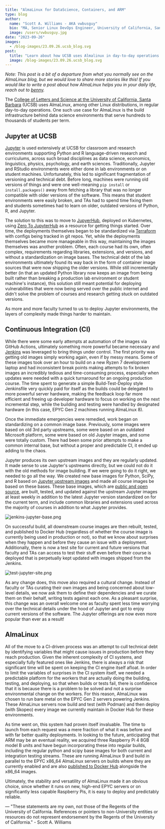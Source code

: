 ```yaml
---
title: "AlmaLinux for DataScience, Containers, and ARM"
type: blog
author:
  name: "Scott A. Williams - AKA vwbusguy"
  bio: "MA, Senior Linux DevOps Engineer, University of California, Santa Barbara"
  image: /users/vwbusguy.jpg
date: "2023-09-26"
images:
  - /blog-images/23.09.26.ucsb_blog.svg
post:
  title: "Learn about how UCSB uses Almalinux in day-to-day operations."
  image: /blog-images/23.09.26.ucsb_blog.svg
---
```


_Note: This post is a bit of a departure from what you normally see on the AlmaLinux blog, but we would love to share more stories like this! If you would like to write a post about how AlmaLinux helps you in your daily life, reach out to <a href="mailto:benny@almalinux.org">benny</a>._

The [College of Letters and Science at the University of California, Santa Barbara](https://lsit.ucsb.edu/) (UCSB) uses AlmaLinux, among other Linux distributions, in regular day-to-day operations. One such use case for AlmaLinux is the build infrastructure behind data science environments that serve hundreds to thousands of students per term.

## Jupyter at UCSB

[Jupyter](https://jupyter.org/) is used extensively at UCSB for classroom and research environments supporting Python and R language-driven research and curriculums, across such broad disciplines as data science, economics, linguistics, physics, psychology, and earth sciences. Traditionally, Jupyter and RStudio environments were either done in lab environments or on student machines. Unfortunately, this led to significant fragmentation of versioning and technical debt. Before long, machines were running old versions of things and were one well-meaning `pip install` or `install.packages()` away from fetching a library that was no longer compatible with older versions of the software. This means that student environments were easily broken, and TAs had to spend time fixing them and students sometimes had to learn on older, outdated versions of Python, R, and Jupyter.

The solution to this was to move to [JupyerHub](https://jupyter.org/hub), deployed on Kubernetes, using [Zero To JupyterHub](https://zero-to-jupyterhub.readthedocs.io) as a resource for getting things started. Over time, the deployments themselves began to be standardized via [Terraform](https://www.terraform.io/) with configs being tracked in git repos. Yet, while the deployments themselves became more manageable in this way, maintaining the images themselves was another problem. Often, each course had its own, often complex, requirements regarding libraries, extensions, and versions, and without a standardization on image bases. The technical debt of the lab environments ultimately found its way back in the form of container image sources that were now shipping the older versions. While still incrementally better (in that an updated Python library now keeps an image from being built rather than breaking a production lab environment or student machine's instance), this solution still meant potential for deploying vulnerabilities that were now being served over the public internet and didn't solve the problem of courses and research getting stuck on outdated versions.

As more and more faculty turned to us to deploy Jupyter environments, the layers of complexity made things harder to maintain.

## Continuous Integration (CI)

While there were some early attempts at automation of the images via GitHub Actions, ultimately something more powerful became necessary and [Jenkins](https://jenkins.io) was leveraged to bring things under control. The first priority was getting old images simply working again, even if by messy means. Some of these images took over an hour to build on a new Ryzen 7 development laptop and had inconsistent break points making attempts to fix broken images an incredibly tedious and time-consuming process, especially when updates were needed with a quick turnaround for an ongoing production course. The time spent to generate a simple Build-Test-Deploy style Jenkinsfile very quickly paid for itself as the builds could be delegated to more powerful server hardware, making the feedback loop far more efficient and freeing up developer hardware to focus on working on the next incremental step, while the building and testing were handled by designated hardware (in this case, EPYC Gen 2 machines running AlmaLinux 8).

Once the immediate emergencies were remedied, work began on standardizing on a common image base. Previously, some images were based on old 3rd party upstreams, some were based on an outdated Microsoft platform, some were based on old Jupyter images, and some were totally custom. There had been some prior attempts to make a common internal base, but without a proper and predictable CI, it ended up adding to the chaos.

Jupyter produces its own upstream images and they are regularly updated. It made sense to use Jupyter's upstreams directly, but we could not do it with the old methods for image building. If we were going to do it right, we needed to go all the way. We created new base images for Python, SciPy, and R based on [Jupyter upstream images](https://github.com/jupyter/docker-stacks) and made all course images be based on these bases. These base images, which are [public and open source](https://github.com/UCSB-PSTAT/jupyter-base), are built, tested, and updated against the upstream Jupyter images at least weekly in addition to the latest Jupyter version standardized on for the current term, and include common libraries and extensions used across the majority of courses in addition to what Jupyter provides.

![jenkins-jupyter-base.png](/blog-images/jenkins-jupyter-base.png)

On successful build, all downstream course images are then rebuilt, tested, and published to Docker Hub (regardless of whether the course image is currently being used in production or not), so that we know about surprises when they happen and before they cause an issue with a deployment. Additionally, there is now a test site for current and future versions that faculty and TAs can access to test their stuff even before their course is deployed that is perpetually kept updated with images shipped from the Jenkins.

![test-jupyter-site.png](/blog-images/test-jupyter-site.png)

As any change does, this move also required a cultural change. Instead of faculty or TAs curating their own images and being concerned about low-level details, we now ask them to define their dependencies and we curate them on their behalf, writing tests against each one. As a pleasant surprise, this change was an overall welcome one as faculty spent less time worrying over the technical details under the hood of Jupyter and got to enjoy current versions of the software. The Jupyter offerings are now even more popular than ever as a result!

## AlmaLinux

All of the move to a CI-driven process was an attempt to cull technical debt by identifying variables that might cause issues in production before they reach production. Given the inherent complexity of CI systems, and especially fully featured ones like Jenkins, there is always a risk that significant time will be spent on keeping the CI engine itself afloat. In order to limit the variables of surprises in the CI system itself, we needed a predictable platform for the workers that are actually doing the building, testing, and deploying, so that when builds or tests fail, there is confidence that it is because there is a problem to be solved and not a surprise environmental change on the workers. For this reason, AlmaLinux was chosen to run bare metal on the EPYC Gen 2 servers powering Jenkins. These AlmaLinux servers now build and test (with Podman) and then deploy (with Skopeo) every image we currently maintain in Docker Hub for these environments.

As time went on, this system had proven itself invaluable. The time to launch from each request was a mere fraction of what it was before and with far better quality deployments. In looking to the future, anticipating that ARM may be an eventual reality, we acquired three Raspberry Pi 4 8GB model B units and have begun incorporating these into regular builds, including the regular python and scipy base images for both current and integration testing streams. These are running AlmaLinux 9 and build in parallel to the EPYC x86_64 AlmaLinux servers on builds where they are currently enabled and are also [published to Docker Hub](https://hub.docker.com/r/ucsb/jupyter-base/tags) alongside the x86_64 images.

Ultimately, the stability and versatility of AlmaLinux made it an obvious choice, since whether it runs on new, high-end EPYC servers or on significantly less capable Raspberry Pis, it is easy to deploy and predictably reliable.

—
"These statements are my own, not those of the Regents of the University of California. References or pointers to non-University entities or resources do not represent endorsement by the Regents of the University of California." - Scott A. Williams
